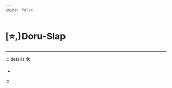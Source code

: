 ```yaml
---
aside: false
---
```

# [⭐,)<labor>Doru</labor>-Slap

---

<!-- =================================================== -->
<!-- =================================================== -->
<!-- =================================================== -->
<!-- =================================================== -->
<!-- =================================================== -->
::: details 🛠

-

:::
